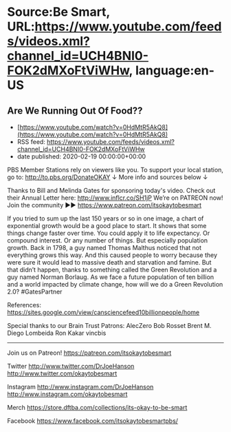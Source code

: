# Source:Be Smart, URL:https://www.youtube.com/feeds/videos.xml?channel_id=UCH4BNI0-FOK2dMXoFtViWHw, language:en-US

## Are We Running Out Of Food??
 - [https://www.youtube.com/watch?v=0HdMtR5AkQ8](https://www.youtube.com/watch?v=0HdMtR5AkQ8)
 - RSS feed: https://www.youtube.com/feeds/videos.xml?channel_id=UCH4BNI0-FOK2dMXoFtViWHw
 - date published: 2020-02-19 00:00:00+00:00

PBS Member Stations rely on viewers like you. To support your local station, go to: http://to.pbs.org/DonateOKAY
↓ More info and sources below ↓

Thanks to Bill and Melinda Gates for sponsoring today's video. Check out their Annual Letter here: http://www.inflcr.co/SH1jP
We’re on PATREON now! Join the community ►► https://www.patreon.com/itsokaytobesmart

If you tried to sum up the last 150 years or so in one image, a chart of exponential growth would be a good place to start. It shows that some things change faster over time. You could apply it to life expectancy. Or compound interest. Or any number of things. But especially population growth. Back in 1798, a guy named Thomas Malthus noticed that not everything grows this way. And this caused people to worry because they were sure it would lead to massive death and starvation and famine. But that didn’t happen, thanks to something called the Green Revolution and a guy named Norman Borlaug. As we face a future population of ten billion and a world impacted by climate change, how will we do a Green Revolution 2.0? #GatesPartner 

References: https://sites.google.com/view/cansciencefeed10billionpeople/home 

Special thanks to our Brain Trust Patrons:
AlecZero
Bob Rosset
Brent M.
Diego Lombeida
Ron Kakar
vincbis

-----------
Join us on Patreon! 
https://patreon.com/itsokaytobesmart

Twitter 
http://www.twitter.com/DrJoeHanson
http://www.twitter.com/okaytobesmart 

Instagram 
http://www.instagram.com/DrJoeHanson 
http://www.instagram.com/okaytobesmart 

Merch
https://store.dftba.com/collections/its-okay-to-be-smart

Facebook
https://www.facebook.com/itsokaytobesmartpbs/

